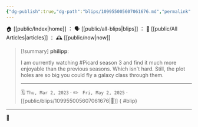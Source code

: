 ```yaml
---
{"dg-publish":true,"dg-path":"blips/109955005607061676.md","permalink":"/blips/109955005607061676/","title":"philipp on mastodon @ 2023-03-02"}
---
```



<div class="transclusion internal-embed is-loaded"><div class="markdown-embed">




🏠 [[public/Index\|home]]  ⋮ 🗣️ [[public/all-blips\|blips]] ⋮  📝 [[public/All Articles\|articles]]  ⋮ 🕰️ [[public/now\|now]]


</div></div>


> [!summary] **philipp**:
>
> I am currently watching #Picard season 3 and find it much more enjoyable than the previous seasons. Which isn't hard. Still, the plot holes are so big you could fly a galaxy class through them.
> - - -
>
> 🗓️ <code>Thu, Mar 2, 2023</code>  · ✏️ <code> Fri, May 2, 2025</code>  · [[public/blips/109955005607061676\|🔗]]
{ #blip}


- - -

 👾
